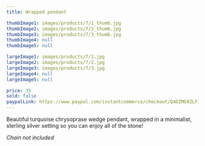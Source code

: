 ```yaml
---
title: Wrapped pendant

thumbImage1: images/products/7/1_thumb.jpg
thumbImage2: images/products/7/2_thumb.jpg
thumbImage3: images/products/7/3_thumb.jpg
thumbImage4: null
thumbImage5: null

largeImage1: images/products/7/1.jpg
largeImage2: images/products/7/2.jpg
largeImage3: images/products/7/3.jpg
largeImage4: null
largeImage5: null

price: 35
sold: false
paypalLink: https://www.paypal.com/instantcommerce/checkout/Q4DZMG9ZLFJCC
---
```


Beautiful turquoise chrysoprase wedge pendant, wrapped in a minimalist, sterling silver setting so you can enjoy all of the stone!

*Chain not included*